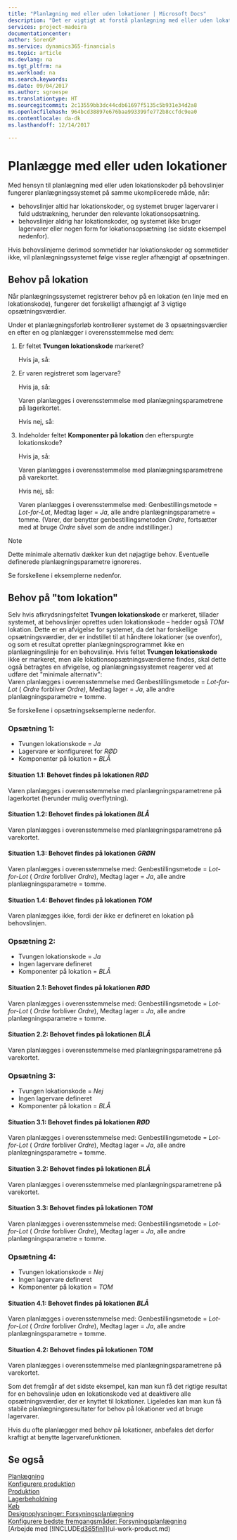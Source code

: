 ```yaml
---
title: "Planlægning med eller uden lokationer | Microsoft Docs"
description: "Det er vigtigt at forstå planlægning med eller uden lokationskoder på behovslinjer."
services: project-madeira
documentationcenter: 
author: SorenGP
ms.service: dynamics365-financials
ms.topic: article
ms.devlang: na
ms.tgt_pltfrm: na
ms.workload: na
ms.search.keywords: 
ms.date: 09/04/2017
ms.author: sgroespe
ms.translationtype: HT
ms.sourcegitcommit: 2c13559bb3dc44cdb61697f5135c5b931e34d2a8
ms.openlocfilehash: 964bcd38897e676baa993399fe772b8ccfdc9ea0
ms.contentlocale: da-dk
ms.lasthandoff: 12/14/2017

---
```

# <a name="planning-with-or-without-locations"></a>Planlægge med eller uden lokationer
Med hensyn til planlægning med eller uden lokationskoder på behovslinjer fungerer planlægningssystemet på samme ukomplicerede måde, når:  

-   behovslinjer altid har lokationskoder, og systemet bruger lagervarer i fuld udstrækning, herunder den relevante lokationsopsætning.  
-   behovslinjer aldrig har lokationskoder, og systemet ikke bruger lagervarer eller nogen form for lokationsopsætning (se sidste eksempel nedenfor).  

Hvis behovslinjerne derimod sommetider har lokationskoder og sommetider ikke, vil planlægningssystemet følge visse regler afhængigt af opsætningen.  

## <a name="demand-at-location"></a>Behov på lokation  
Når planlægningssystemet registrerer behov på en lokation (en linje med en lokationskode), fungerer det forskelligt afhængigt af 3 vigtige opsætningsværdier.  

Under et planlægningsforløb kontrollerer systemet de 3 opsætningsværdier en efter en og planlægger i overensstemmelse med dem:  

1.  Er feltet **Tvungen lokationskode** markeret?  

    Hvis ja, så:  

2.  Er varen registreret som lagervare?  

    Hvis ja, så:  

    Varen planlægges i overensstemmelse med planlægningsparametrene på lagerkortet.  

    Hvis nej, så:  

3.  Indeholder feltet **Komponenter på lokation** den efterspurgte lokationskode?  

    Hvis ja, så:  

    Varen planlægges i overensstemmelse med planlægningsparametrene på varekortet.  

    Hvis nej, så:  

    Varen planlægges i overensstemmelse med: Genbestillingsmetode =  *Lot-for-Lot*, Medtag lager =  *Ja*, alle andre planlægningsparametre = tomme. (Varer, der benytter genbestillingsmetoden  *Ordre*, fortsætter med at bruge  *Ordre* såvel som de andre indstillinger.)  

> [!NOTE]  
>  Dette minimale alternativ dækker kun det nøjagtige behov. Eventuelle definerede planlægningsparametre ignoreres.  

Se forskellene i eksemplerne nedenfor.  

## <a name="demand-at-blank-location"></a>Behov på "tom lokation"  
Selv hvis afkrydsningsfeltet **Tvungen lokationskode** er markeret, tillader systemet, at behovslinjer oprettes uden lokationskode – hedder også *TOM* lokation. Dette er en afvigelse for systemet, da det har forskellige opsætningsværdier, der er indstillet til at håndtere lokationer (se ovenfor), og som et resultat opretter planlægningsprogrammet ikke en planlægningslinje for en behovslinje. Hvis feltet **Tvungen lokationskode** ikke er markeret, men alle lokationsopsætningsværdierne findes, skal dette også betragtes en afvigelse, og planlægningssystemet reagerer ved at udføre det "minimale alternativ":   
Varen planlægges i overensstemmelse med Genbestillingsmetode =  *Lot-for-Lot* ( *Ordre* forbliver *Ordre)*, Medtag lager =  *Ja*, alle andre planlægningsparametre = tomme.  

Se forskellene i opsætningseksemplerne nedenfor.  

### <a name="setup-1"></a>Opsætning 1:  

-   Tvungen lokationskode = *Ja*  
-   Lagervare er konfigureret for  *RØD*  
-   Komponenter på lokation =  *BLÅ*  

#### <a name="case-11-demand-is-at--red-location"></a>Situation 1.1: Behovet findes på lokationen *RØD*  

Varen planlægges i overensstemmelse med planlægningsparametrene på lagerkortet (herunder mulig overflytning).  

#### <a name="case-12-demand-is-at--blue-location"></a>Situation 1.2: Behovet findes på lokationen *BLÅ*  

Varen planlægges i overensstemmelse med planlægningsparametrene på varekortet.  

#### <a name="case-13-demand-is-at--green-location"></a>Situation 1.3: Behovet findes på lokationen  *GRØN*  

Varen planlægges i overensstemmelse med: Genbestillingsmetode =  *Lot-for-Lot* ( *Ordre* forbliver  *Ordre*), Medtag lager =  *Ja*, alle andre planlægningsparametre = tomme.  

#### <a name="case-14-demand-is-at--blank-location"></a>Situation 1.4: Behovet findes på lokationen *TOM*  

Varen planlægges ikke, fordi der ikke er defineret en lokation på behovslinjen.  

### <a name="setup-2"></a>Opsætning 2:  

-   Tvungen lokationskode = *Ja*  
-   Ingen lagervare defineret  
-   Komponenter på lokation =  *BLÅ*  

#### <a name="case-21-demand-is-at--red-location"></a>Situation 2.1: Behovet findes på lokationen  *RØD*  

Varen planlægges i overensstemmelse med: Genbestillingsmetode =  *Lot-for-Lot* ( *Ordre* forbliver  *Ordre*), Medtag lager =  *Ja*, alle andre planlægningsparametre = tomme.  

#### <a name="case-22-demand-is-at--blue-location"></a>Situation 2.2: Behovet findes på lokationen *BLÅ*  

Varen planlægges i overensstemmelse med planlægningsparametrene på varekortet.  

### <a name="setup-3"></a>Opsætning 3:  

-   Tvungen lokationskode = *Nej*  
-   Ingen lagervare defineret  
-   Komponenter på lokation =  *BLÅ*  

#### <a name="case-31-demand-is-at--red-location"></a>Situation 3.1: Behovet findes på lokationen  *RØD*  

Varen planlægges i overensstemmelse med: Genbestillingsmetode =  *Lot-for-Lot* ( *Ordre* forbliver  *Ordre*), Medtag lager =  *Ja*, alle andre planlægningsparametre = tomme.  

#### <a name="case-32-demand-is-at--blue-location"></a>Situation 3.2: Behovet findes på lokationen *BLÅ*  

Varen planlægges i overensstemmelse med planlægningsparametrene på varekortet.  

#### <a name="case-33-demand-is-at--blank-location"></a>Situation 3.3: Behovet findes på lokationen  *TOM*  

Varen planlægges i overensstemmelse med: Genbestillingsmetode =  *Lot-for-Lot* ( *Ordre* forbliver  *Ordre*), Medtag lager =  *Ja*, alle andre planlægningsparametre = tomme.  

### <a name="setup-4"></a>Opsætning 4:  

-   Tvungen lokationskode = *Nej*  
-   Ingen lagervare defineret  
-   Komponenter på lokation =  *TOM*  

#### <a name="case-41-demand-is-at--blue-location"></a>Situation 4.1: Behovet findes på lokationen  *BLÅ*  

Varen planlægges i overensstemmelse med: Genbestillingsmetode =  *Lot-for-Lot* ( *Ordre* forbliver  *Ordre*), Medtag lager =  *Ja*, alle andre planlægningsparametre = tomme.  

#### <a name="case-42-demand-is-at--blank-location"></a>Situation 4.2: Behovet findes på lokationen  *TOM*  

Varen planlægges i overensstemmelse med planlægningsparametrene på varekortet.  

Som det fremgår af det sidste eksempel, kan man kun få det rigtige resultat for en behovslinje uden en lokationskode ved at deaktivere alle opsætningsværdier, der er knyttet til lokationer. Ligeledes kan man kun få stabile planlægningsresultater for behov på lokationer ved at bruge lagervarer.  

Hvis du ofte planlægger med behov på lokationer, anbefales det derfor kraftigt at benytte lagervarefunktionen.  

## <a name="see-also"></a>Se også
[Planlægning](production-planning.md)    
[Konfigurere produktion](production-configure-production-processes.md)  
[Produktion](production-manage-manufacturing.md)    
[Lagerbeholdning](inventory-manage-inventory.md)  
[Køb](purchasing-manage-purchasing.md)  
[Designoplysninger: Forsyningsplanlægning](design-details-supply-planning.md)   
[Konfigurere bedste fremgangsmåder: Forsyningsplanlægning](setup-best-practices-supply-planning.md)  
[Arbejde med [!INCLUDE[d365fin](includes/d365fin_md.md)]](ui-work-product.md)  

